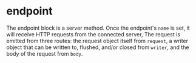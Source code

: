 # endpoint

The endpoint block is a server method. Once the endpoint's `name` is
set, it will receive HTTP requests from the connected server, The
request is emitted from three routes: the request object itself from
`request`, a writer object that can be written to, flushed, and/or
closed from `writer`, and the body of the request from `body`. 
